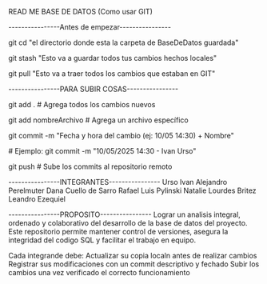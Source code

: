 READ ME BASE DE DATOS (Como usar GIT)



----------------Antes de empezar----------------

git cd "el directorio donde esta la carpeta de BaseDeDatos guardada"

git stash "Esto va a guardar todos tus cambios hechos locales" 

git pull "Esto va a traer todos los cambios que estaban en GIT"

----------------PARA SUBIR COSAS----------------

git add .               # Agrega todos los cambios nuevos

git add nombreArchivo   # Agrega un archivo específico



git commit -m "Fecha y hora del cambio (ej: 10/05 14:30) + Nombre"

\# Ejemplo: git commit -m "10/05/2025 14:30 - Ivan Urso"



git push                # Sube los commits al repositorio remoto


----------------INTEGRANTES----------------
Urso Ivan Alejandro
Perelmuter Dana
Cuello de Sarro Rafael Luis
Pylinski Natalie Lourdes
Britez Leandro Ezequiel

----------------PROPOSITO----------------
Lograr un analisis integral, ordenado y colaborativo del desarrollo de la base de datos del proyecto.
Este repositorio permite mantener control de versiones, asegura la integridad del codigo SQL y facilitar el trabajo en equipo.

Cada integrande debe:
Actualizar su copia localn antes de realizar cambios
Registrar sus modificaciones con un commit descriptivo y fechado
Subir los cambios una vez verificado el correcto funcionamiento



